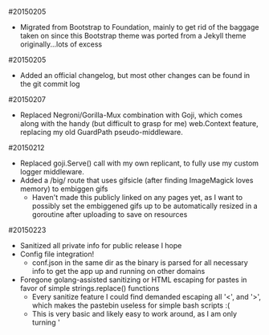 #20150205 
- Migrated from Bootstrap to Foundation, mainly to get rid of the baggage taken on since this Bootstrap theme was ported from a Jekyll theme originally...lots of excess

#20150205
 - Added an official changelog, but most other changes can be found in the git commit log

#20150207 
- Replaced Negroni/Gorilla-Mux combination with Goji, which comes along with the handy (but difficult to grasp for me) web.Context feature, replacing my old GuardPath pseudo-middleware.

#20150212 
- Replaced goji.Serve() call with my own replicant, to fully use my custom logger middleware.
- Added a /big/ route that uses gifsicle (after finding ImageMagick loves memory) to embiggen gifs
    - Haven't made this publicly linked on any pages yet, as I want to possibly set the embiggened gifs up to be automatically resized in a goroutine after uploading to save on resources

#20150223
- Sanitized all private info for public release I hope
- Config file integration! 
    - conf.json in the same dir as the binary is parsed for all necessary info to get the app up and running on other domains
- Foregone golang-assisted sanitizing or HTML escaping for pastes in favor of simple strings.replace() functions
    - Every sanitize feature I could find demanded escaping all '<', and '>', which makes the pastebin useless for simple bash scripts :(
    - This is very basic and likely easy to work around, as I am only turning '<script>' into '< script >' at the moment, just to stop javascript XSS attacks

#20150228
- Renamed from TKOT to GoBanana, to go along with the Go[whatever] naming convention, and I wasn't too fond of TKOT in the first place
- Moved primary dev source from Github to my personal Gitlab install with infrequent mirroring to Github when I feel like it 

#20150502
- Renamed to GoThing
- Major revamp of most API calls
    - Now properly taking advantage of javascript (jquery) to run the calls and pipe the results to a nice alert banner at the top of pages
    